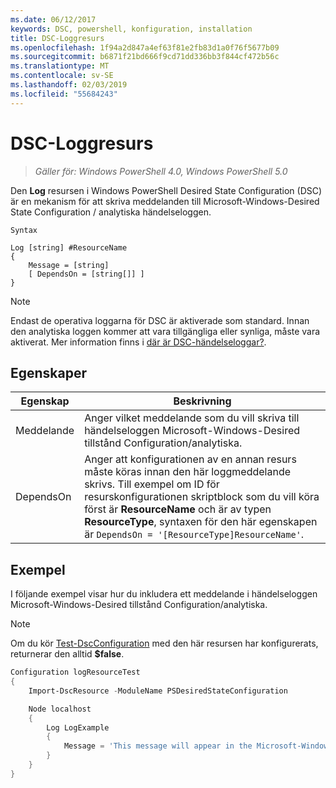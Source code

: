 ```yaml
---
ms.date: 06/12/2017
keywords: DSC, powershell, konfiguration, installation
title: DSC-Loggresurs
ms.openlocfilehash: 1f94a2d847a4ef63f81e2fb83d1a0f76f5677b09
ms.sourcegitcommit: b6871f21bd666f9cd71dd336bb3f844cf472b56c
ms.translationtype: MT
ms.contentlocale: sv-SE
ms.lasthandoff: 02/03/2019
ms.locfileid: "55684243"
---
```

# <a name="dsc-log-resource"></a>DSC-Loggresurs

> _Gäller för: Windows PowerShell 4.0, Windows PowerShell 5.0_

Den __Log__ resursen i Windows PowerShell Desired State Configuration (DSC) är en mekanism för att skriva meddelanden till Microsoft-Windows-Desired State Configuration / analytiska händelseloggen.

```
Syntax

Log [string] #ResourceName
{
    Message = [string]
    [ DependsOn = [string[]] ]
}
```

> [!NOTE]
> Endast de operativa loggarna för DSC är aktiverade som standard. Innan den analytiska loggen kommer att vara tillgängliga eller synliga, måste vara aktiverat. Mer information finns i [där är DSC-händelseloggar?](../../../troubleshooting/troubleshooting.md#where-are-dsc-event-logs).

## <a name="properties"></a>Egenskaper

| Egenskap | Beskrivning |
| --- | --- |
| Meddelande| Anger vilket meddelande som du vill skriva till händelseloggen Microsoft-Windows-Desired tillstånd Configuration/analytiska.|
| DependsOn | Anger att konfigurationen av en annan resurs måste köras innan den här loggmeddelande skrivs. Till exempel om ID för resurskonfigurationen skriptblock som du vill köra först är **ResourceName** och är av typen **ResourceType**, syntaxen för den här egenskapen är `DependsOn = '[ResourceType]ResourceName'`.|

## <a name="example"></a>Exempel

I följande exempel visar hur du inkludera ett meddelande i händelseloggen Microsoft-Windows-Desired tillstånd Configuration/analytiska.

> [!NOTE]
> Om du kör [Test-DscConfiguration](https://technet.microsoft.com/en-us/library/dn407382.aspx) med den här resursen har konfigurerats, returnerar den alltid **$false**.

```powershell
Configuration logResourceTest
{
    Import-DscResource -ModuleName PSDesiredStateConfiguration

    Node localhost
    {
        Log LogExample
        {
            Message = 'This message will appear in the Microsoft-Windows-Desired State Configuration/Analytic event log.'
        }
    }
}
```
